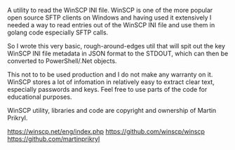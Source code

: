 



A utility to read the WinSCP INI file. WinSCP is one of the more popular open source SFTP clients on Windows and having used it extensively I needed a way to read entries out of the WinSCP INI file and use them in golang code especially SFTP calls.

So I wrote this very basic, rough-around-edges util that will spit out the key WinSCP INI file metadata in JSON format to the STDOUT, which can then be converted to PowerShell/.Net objects.

This not to to be used production and I do not make any warranty on it. WinSCP stores a lot of infomation in relatively easy to extract clear text, especially passwords and keys. Feel free to use parts of the code for educational purposes.



WinSCP utility, libraries and code are copyright and ownership of Martin Prikryl.

https://winscp.net/eng/index.php
https://github.com/winscp/winscp
https://github.com/martinprikryl
